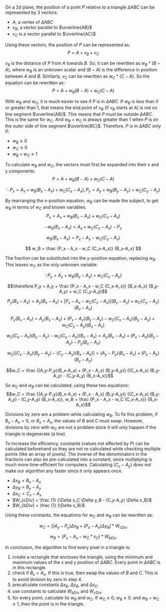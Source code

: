 On a 2d plane, the position of a point $P$ relative to a triangle $\Delta ABC$ can be represented by 3 vectors:
- $A$, a vertex of $\Delta ABC$
- $v_B$, a vector parallel to $\overline{AB}$
- $v_C$ is a vector parallel to $\overline{AC}$

Using these vectors, the position of $P$ can be represented as:
$$P = A + v_B + v_C $$

$v_B$ is the distance of $P$ from $A$ towards $B$. So, it can be rewritten as $w_B * (B-A)$, where $w_B$ is an unknown scalar and $(B-A)$ is the difference in position between $A$ and $B$. Similarly, $v_C$ can be rewritten as $w_C * (C-A)$. So the equation can be rewritten as:
$$P = A + w_B (B-A) + w_C (C-A)$$

With $w_B$ and $w_C$, it is much easier to see if $P$ is in $\Delta ABC$. If $w_B$ is less than 0 or greater than 1, that means the end point of $v_B$ (if $v_B$ starts at $A$) is not on line segment $\overline{AB}$. This means that $P$ must be outside $\Delta ABC$. This is the same for $w_C$. And $w_B + w_C$ is always greater than 1 when $P$ is on the outer side of line segment $\overline{BC}$. Therefore, $P$ is in $\Delta ABC$ only if:
- $w_B \geq 0$
- $w_C \geq 0$
- $w_B + w_C \leq 1$

To calculate $w_B$ and $w_C$, the vectors must first be expanded into their x and y components.
$$P = A + w_B (B-A) + w_C (C-A)$$

$$\therefore P_x = A_x + w_B (B_x-A_x) + w_C (C_x-A_x), P_y = A_y + w_B (B_y-A_y) + w_C (C_y-A_y)$$

By rearranging the x-position equation, $w_B$ can be made the subject, to get $w_B$ in terms of $w_C$ and known variables. 
$$P_x = A_x + w_B (B_x-A_x) + w_C (C_x-A_x)$$

$$ -w_B (B_x-A_x) = A_x + w_C (C_x-A_x) - P_x $$

$$ w_B (B_x-A_x) = P_x - A_x - w_C (C_x-A_x)$$

$$ w_B = \frac {P_x - A_x - w_C (C_x-A_x)} {B_x-A_x} $$

The fraction can be substituted into the y-position equation, replacing $w_B$. This leaves $w_C$ as the only unknown variable.

$$\because P_y = A_y + w_B (B_y-A_y) + w_C (C_y-A_y)$$

$$\therefore P_y = A_y + \frac {P_x - A_x - w_C (C_x-A_x)} {B_x-A_x} (B_y-A_y) + w_C (C_y-A_y)$$

$$ P_y (B_x-A_x) = A_y (B_x-A_x) + \big[P_x - A_x - w_C (C_x-A_x)\big] (B_y-A_y) + w_C (C_y-A_y) (B_x-A_x)$$

$$ P_y (B_x-A_x) = A_y (B_x-A_x) + (P_x - A_x) (B_y-A_y) - w_C (C_x-A_x) (B_y-A_y) + w_C (C_y-A_y) (B_x-A_x)$$

$$ w_C (C_x-A_x)(B_y-A_y) - w_C (C_y-A_y) (B_x-A_x) = A_y (B_x-A_x) + (P_x - A_x) (B_y-A_y) - P_y (B_x-A_x) $$

$$ w_C \big[(C_x-A_x) (B_y-A_y) - (C_y-A_y) (B_x-A_x)\big] = (A_y-P_y)(B_x-A_x) + (P_x - A_x) (B_y-A_y) $$

$$w_C = \frac {(A_y-P_y)(B_x-A_x) + (P_x - A_x) (B_y-A_y)} {(C_x-A_x) (B_y-A_y) - (C_y-A_y) (B_x-A_x)}$$

So $w_C$ and $w_B$ can be calculated, using these two equations:
$$w_C = \frac {(A_y-P_y)(B_x-A_x) + (P_x - A_x) (B_y-A_y)} {(C_x-A_x) (B_y-A_y) - (C_y-A_y) (B_x-A_x)}, w_B = \frac {P_x - A_x - w_C (C_x-A_x)} {B_x-A_x}$$

Divisions by zero are a problem while calculating $w_B$. To fix this problem, if $B_x-A_x = 0$, or $B_x=A_x$, the values of $B$ and $C$ must swap. However, divisions by zero with $w_C$ are not a problem since it will only happen if the triangle is degenerate (a line).

To Increase the efficiency, constants (values not affected by $P$) can be calculated beforehand so they are not re-calculated while checking multiple points (like an array of pixels). The inverse of the denominators in the fractions can also be pre-calculated into a constant, since multiplying is much more time-efficient for computers. Calculating $(C_y-A_y)$ does not make our algorithm any faster since it only appears once.
- $\Delta x_B = B_x-A_x$
- $\Delta y_B = B_y-A_y$
- $\Delta x_C = C_x-A_x$
- $W_{cDiv} = \frac {1} {\Delta x_C \Delta y_B - (C_y-A_y) \Delta x_B}$
- $W_{bDiv} = \frac {1} {\Delta x_B}$

Using these constants, the equations for $w_C$ and $w_B$ can be rewritten as:

$$w_C = \big[ (A_y-P_y) \Delta x_B + (P_x-A_x) \Delta y_B \big] * W_{cDiv} $$

$$w_B = (P_x - A_x - w_C * x_C) * W_{bDiv}$$

In conclusion, the algorithm to find every pixel in a triangle is:
1. create a rectangle that encloses the triangle, using the minimum and maximum values of the x and y position of $\Delta ABC$. Every point in $\Delta ABC$ is in this rectangle.
2. check if $B_x = A_x$. If this is true, then swap the values of $B$ and $C$. This is to avoid division by zero in step 4.
3. precalculate constants $\Delta x_B$, $\Delta y_B$, and $\Delta x_C$.
4. use constants to calculate $W_{bDiv}$ and $W_{cDiv}$.
5. for every point, calculate its $w_B$ and $w_C$. If $w_C \geq 0$, $w_B \geq 0$, and $w_B + w_C \leq 1$, then the point is in the triangle.
